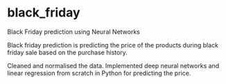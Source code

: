 # black_friday
Black Friday prediction using Neural Networks

Black friday prediction is predicting the price of the products during black friday sale based on the purchase history.

Cleaned and normalised the data.
Implemented deep neural networks and linear regression from scratch in Python for predicting the price. 
